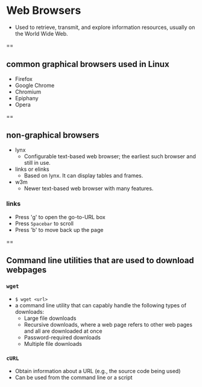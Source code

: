 # Web Browsers

- Used to retrieve, transmit, and explore information resources, usually on the World Wide Web.

==

## common graphical browsers used in Linux
- Firefox
- Google Chrome
- Chromium
- Epiphany
- Opera

==

## non-graphical browsers
- lynx
    + Configurable text-based web browser; the earliest such browser and still in use.
- links or elinks
    + Based on lynx. It can display tables and frames.
- w3m
    + Newer text-based web browser with many features.

### links
- Press 'g' to open the go-to-URL box
- Press `Spacebar` to scroll
- Press 'b' to move back up the page

==

## Command line utilities that are used to download webpages

### `wget`
- `$ wget <url>`
-  a command line utility that can capably handle the following types of downloads:
    + Large file downloads
    + Recursive downloads, where a web page refers to other web pages and all are downloaded at once
    + Password-required downloads
    + Multiple file downloads  

### `cURL`
- Obtain information about a URL (e.g., the source code being used)
- Can be used from the command line or a script

